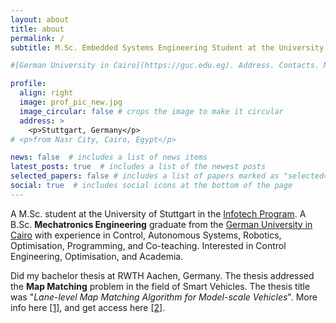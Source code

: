```yaml
---
layout: about
title: about
permalink: /
subtitle: M.Sc. Embedded Systems Engineering Student at the University of Stuttgart

#[German University in Cairo](https://guc.edu.eg). Address. Contacts. Moto. Etc.

profile:
  align: right
  image: prof_pic_new.jpg
  image_circular: false # crops the image to make it circular
  address: >
    <p>Stuttgart, Germany</p>
# <p>from Nasr City, Cairo, Egypt</p>

news: false  # includes a list of news items
latest_posts: true  # includes a list of the newest posts
selected_papers: false # includes a list of papers marked as "selected={true}"
social: true  # includes social icons at the bottom of the page
---
```


A M.Sc. student at the University of Stuttgart in the [Infotech Program](https://www.infotech.uni-stuttgart.de/)<!--, with **Embedded Systems** as the specialisation -->. A B.Sc. **Mechatronics Engineering** graduate from the [German University in Cairo](https://www.guc.edu.eg/) with experience in Control, Autonomous Systems, Robotics, Optimisation, Programming, and Co-teaching. Interested in Control Engineering, Optimisation, and Academia.

Did my bachelor thesis at RWTH Aachen, Germany. The thesis addressed the **Map Matching** problem in the field of Smart Vehicles. The thesis title was "*Lane-level Map Matching Algorithm for Model-scale Vehicles*". More info here [[1]](/projects/bachelor_thesis/), and get access here [[2]](https://drive.google.com/file/d/15J4s3Po5Et_att0-b0f4rIKUhnWFzh9D/view?usp=share_link).
